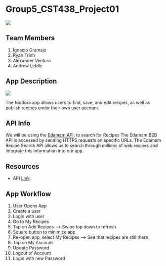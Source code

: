 


# Group5_CST438_Project01
![](https://i.ibb.co/hLM7CSn/fcode.png)
## Team Members

1. Ignacio Gramajo
2. Ryan Trinh
3. Alexander Ventura
4. Andrew Liddle

## App Description
![](https://i.ibb.co/8g7Y9HW/foodora-bw-sm.jpg)

The foodora app allows users to find, save, and edit recipes, as well as publish recipes under their own user account.
## API Info

We will be using the [Edamam API](https://developer.edamam.com/edamam-docs-recipe-api). to search for Recipes
The Edamam B2B API is accessed by sending HTTPS requests on specific URLs. The Edamam Recipe Search API allows us to search through millions of web recipes and integrate this information into our app.
## Resources 
- API [Link](https://developer.edamam.com/edamam-docs-recipe-api).

## App Workflow
1. User Opens App
2. Create a user
3. Login with user
4. Go to My Recipes
5. Tap on Add Recipes --> Swipe top down to refresh
6. Square button to minimize app
7. Re-open app, select My Recipes --> See that recipes are still there
8. Tap on My Account
9. Update Password
10. Logout of Account
11. Login with new Password
